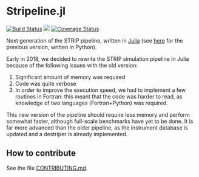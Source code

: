 # Stripeline.jl

[![Build Status](https://travis-ci.org/lspestrip/Stripeline.jl.svg?branch=master)](https://travis-ci.org/lspestrip/Stripeline.jl)
[![](https://img.shields.io/badge/docs-latest-blue.svg)](https://lspestrip.github.io/Stripeline.jl/latest)
[![Coverage Status](https://img.shields.io/coveralls/lspestrip/Stripeline.jl.svg)](https://coveralls.io/r/lspestrip/Stripeline.jl?branch=master)

Next generation of the STRIP pipeline, written in [Julia](https://julialang.org)
(see [here](https://github.com/lspestrip/stipelinepy) for the previous version,
written in Python).

Early in 2018, we decided to rewrite the STRIP simulation pipeline in Julia
because of the following issues with the old version:

1. Significant amount of memory was required
2. Code was quite verbose
3. In order to improve the execution speed, we had to implement a few
   routines in Fortran: this meant that the code was harder to read,
   as knowledge of two languages (Fortran+Python) was required.

This new version of the pipeline should require less memory and perform somewhat
faster, although full-scale benchmarks have yet to be done. It is far more
advanced than the older pipeline, as the instrument database is updated and a
destriper is already implemented.

## How to contribute

See the file
[CONTRIBUTING.md](https://github.com/lspestrip/Stripeline.jl/blob/devel/CONTRIBUTING.md).
